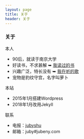```yaml
---
layout: page 
title: 关于
header: 关于
---
```


<h3>关于</h3>

<i class="fa fa-user-o"> </i> 本人
- 90后，就读于南京大学
- 好读书，不求甚解 ➥ [我读过的书](http://jubeny.com/assets/my-booklist.html)
- 兴趣广泛，特长没有 ➥ [我在听的歌](https://itunes.apple.com/cn/playlist/imlistening/pl.u-V9D7mXkiB91RDY2)
- 宠物是豹纹守宫，名字叫萝卜

<i class="fa fa-folder-o"></i> 本站
- 2015年1月搭建Wordpress
- 2018年1月改用Jekyll

<i class="fa fa-paper-plane-o"></i> 联系
- 电报：[jubyshu](https://t.me/jubyshu)
- 邮箱：juby#jubeny.com
